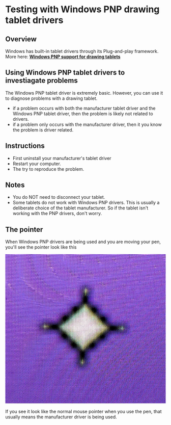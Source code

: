 # Testing with Windows PNP drawing tablet drivers

## Overview

Windows has built-in tablet drivers through its Plug-and-play framework. More here: [**Windows PNP support for drawing tablets** ](../guides/windows/windows-pnp-support-for-drawing-tablets.md)

## Using Windows PNP tablet drivers to investiagate problems

The Windows PNP tablet driver is extremely basic. However, you can use it to diagnose problems with a drawing tablet.&#x20;

* if a problem occurs with both the manufacturer tablet driver and the Windows PNP tablet driver, then the problem is likely not related to drivers.
* if a problem only occurs with the manufacturer driver, then it you know the problem is driver related.

## **Instructions**

* First uninstall your manufacturer's tablet driver
* Restart your computer.&#x20;
* The try to reproduce the problem.

## Notes

* You do NOT need to disconnect your tablet.
* Some tablets do not work with Windows PNP drivers. This is usually a deliberate choice of the tablet manufacturer. So if the tablet isn't working with the PNP drivers, don't worry.&#x20;

## The pointer

When Windows PNP drivers are being used and you are moving your pen, you'll see the pointer look like this&#x20;

<img src="../.gitbook/assets/image (397).png" alt="" data-size="original">

If you see it look like the normal mouse pointer when you use the pen, that usually means the manufacturer driver is being used.
